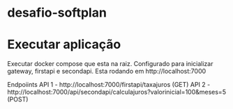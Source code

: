 # desafio-softplan

# Executar aplicação

Executar docker compose que esta na raiz. Configurado para inicializar gateway, firstapi e secondapi. Esta rodando em http://localhost:7000

Endpoiints
  API 1 - http://localhost:7000/firstapi/taxajuros (GET)
  API 2 - http://localhost:7000/api/secondapi/calculajuros?valorinicial=100&meses=5 (POST)
